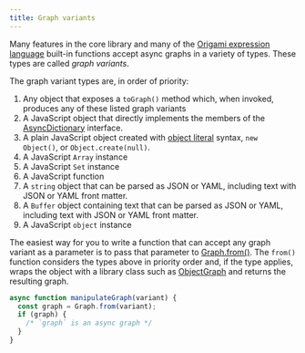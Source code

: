 ```yaml
---
title: Graph variants
---
```


Many features in the core library and many of the [Origami expression language](/language) built-in functions accept async graphs in a variety of types. These types are called _graph variants_.

The graph variant types are, in order of priority:

1. Any object that exposes a `toGraph()` method which, when invoked, produces any of these listed graph variants
1. A JavaScript object that directly implements the members of the [AsyncDictionary](AsyncDictionary.html) interface.
1. A plain JavaScript object created with [object literal](https://developer.mozilla.org/en-US/docs/Web/JavaScript/Guide/Grammar_and_types#object_literals) syntax, `new Object()`, or `Object.create(null)`.
1. A JavaScript `Array` instance
1. A JavaScript `Set` instance
1. A JavaScript function
1. A `string` object that can be parsed as JSON or YAML, including text with JSON or YAML front matter.
1. A `Buffer` object containing text that can be parsed as JSON or YAML, including text with JSON or YAML front matter.
1. A JavaScript `object` instance

The easiest way for you to write a function that can accept any graph variant as a parameter is to pass that parameter to [Graph.from()](Graph.html#from). The `from()` function considers the types above in priority order and, if the type applies, wraps the object with a library class such as [ObjectGraph](ObjectGraph.html) and returns the resulting graph.

```js
async function manipulateGraph(variant) {
  const graph = Graph.from(variant);
  if (graph) {
    /* `graph` is an async graph */
  }
}
```
